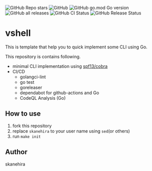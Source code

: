![GitHub Repo stars](https://img.shields.io/github/stars/skanehira/vshell?style=social)
![GitHub](https://img.shields.io/github/license/skanehira/vshell)
![GitHub go.mod Go version](https://img.shields.io/github/go-mod/go-version/skanehira/vshell)
![GitHub all releases](https://img.shields.io/github/downloads/skanehira/vshell/total)
![GitHub CI Status](https://img.shields.io/github/workflow/status/skanehira/vshell/ci?label=CI)
![GitHub Release Status](https://img.shields.io/github/workflow/status/skanehira/vshell/Release?label=release)

# vshell
This is template that help you to quick implement some CLI using Go.

This repository is contains following.

- minimal CLI implementation using [spf13/cobra](https://github.com/spf13/cobra)
- CI/CD
  - golangci-lint
  - go test
  - goreleaser
  - dependabot for github-actions and Go
  - CodeQL Analysis (Go)

## How to use
1. fork this repository
2. replace `skanehira` to your user name using `sed`(or others)
3. run `make init`

## Author
skanehira
